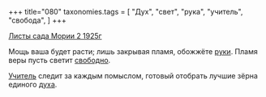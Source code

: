 +++
title="080"
taxonomies.tags = [
 "Дух",
 "свет",
 "рука",
 "учитель",
 "свобода",
]
+++

[Листы сада Мории 2 1925г](/agni/1925)

Мощь ваша будет расти; лишь закрывая пламя, обожжёте [руки](/tags/рука). Пламя веры пусть светит [свободно](/tags/свобода).   

[Учитель](/tags/учитель) следит за каждым помыслом, готовый отобрать лучшие зёрна единого [духа](/tags/Дух).   

